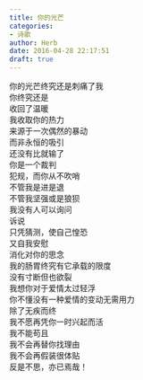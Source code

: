 ```yaml
---  
title: 你的光芒  
categories:  
- 诗歌  
author: Herb  
date: 2016-04-28 22:17:51  
draft: true
---  
```

你的光芒终究还是刺痛了我  
你终究还是  
收回了温暖  
我收取你的热力  
来源于一次偶然的暴动  
而非永恒的吸引    
还没有比就输了  
你是一个裁判  
犯规，而你从不吹哨  
不管我是进是退  
不管我坚强或是狼狈    
我没有人可以询问  
诉说  
只凭猜测，使自己惶恐  
又自我安慰  
消化对你的思念  
我的肠胃终究有它承载的限度  
没有寸断但也欲裂    
我想你对于爱情太过轻浮  
你不懂没有一种爱情的变动无需用力  
除了无疾而终    
我不愿再凭你一时兴起而活  
我不能苟且  
我不会再替你找理由  
我不会再假装很体贴  
反是不思，亦已焉哉！